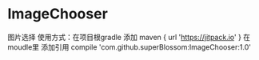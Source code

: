 # ImageChooser
图片选择
使用方式：在项目根gradle 添加  maven { url 'https://jitpack.io' } 
在moudle里 添加引用 compile 'com.github.superBlossom:ImageChooser:1.0'
